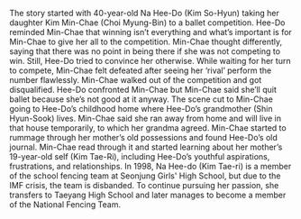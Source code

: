 The story started with 40-year-old Na Hee-Do (Kim So-Hyun) taking her daughter Kim Min-Chae (Choi Myung-Bin) to a ballet competition. Hee-Do reminded Min-Chae that winning isn’t everything and what’s important is for Min-Chae to give her all to the competition. Min-Chae thought differently, saying that there was no point in being there if she was not competing to win. Still, Hee-Do tried to convince her otherwise.
While waiting for her turn to compete, Min-Chae felt defeated after seeing her ‘rival’ perform the number flawlessly. Min-Chae walked out of the competition and got disqualified. Hee-Do confronted Min-Chae but Min-Chae said she’ll quit ballet because she’s not good at it anyway.
The scene cut to Min-Chae going to Hee-Do’s childhood home where Hee-Do’s grandmother (Shin Hyun-Sook) lives. Min-Chae said she ran away from home and will live in that house temporarily, to which her grandma agreed. Min-Chae started to rummage through her mother’s old possessions and found Hee-Do’s old journal. Min-Chae read through it and started learning about her mother’s 19-year-old self (Kim Tae-Ri), including Hee-Do’s youthful aspirations, frustrations, and relationships.
In 1998, Na Hee-do (Kim Tae-ri) is a member of the school fencing team at Seonjung Girls' High School, but due to the IMF crisis, the team is disbanded. To continue pursuing her passion, she transfers to Taeyang High School and later manages to become a member of the National Fencing Team.
